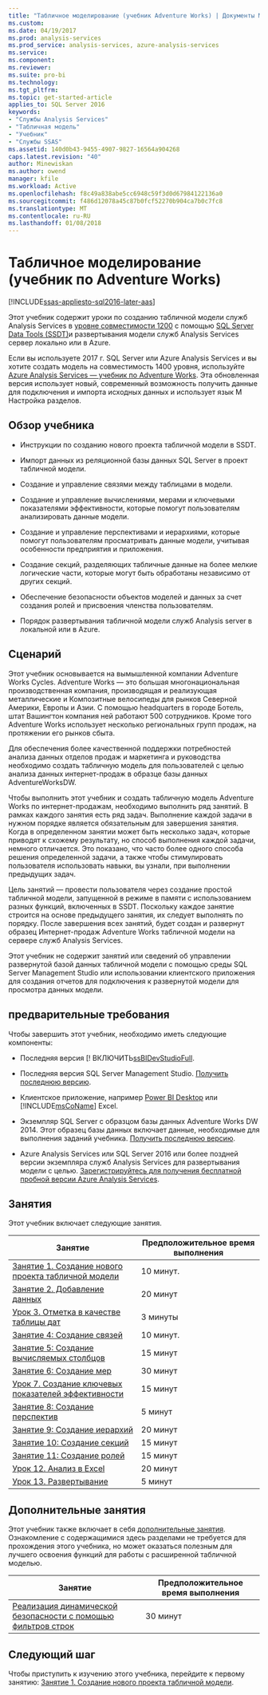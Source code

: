 ```yaml
---
title: "Табличное моделирование (учебник Adventure Works) | Документы Microsoft"
ms.custom: 
ms.date: 04/19/2017
ms.prod: analysis-services
ms.prod_service: analysis-services, azure-analysis-services
ms.service: 
ms.component: 
ms.reviewer: 
ms.suite: pro-bi
ms.technology: 
ms.tgt_pltfrm: 
ms.topic: get-started-article
applies_to: SQL Server 2016
keywords:
- "Службы Analysis Services"
- "Табличная модель"
- "Учебник"
- "Службы SSAS"
ms.assetid: 140d0b43-9455-4907-9827-16564a904268
caps.latest.revision: "40"
author: Minewiskan
ms.author: owend
manager: kfile
ms.workload: Active
ms.openlocfilehash: f8c49a838abe5cc6948c59f3d0d67984122136a0
ms.sourcegitcommit: f486d12078a45c87b0fcf52270b904ca7b0c7fc8
ms.translationtype: MT
ms.contentlocale: ru-RU
ms.lasthandoff: 01/08/2018
---
```

# <a name="tabular-modeling-adventure-works-tutorial"></a>Табличное моделирование (учебник по Adventure Works)
[!INCLUDE[ssas-appliesto-sql2016-later-aas](../includes/ssas-appliesto-sql2016-later-aas.md)]

Этот учебник содержит уроки по созданию табличной модели служб Analysis Services в [уровне совместимости 1200](../analysis-services/tabular-models/compatibility-level-for-tabular-models-in-analysis-services.md) с помощью [SQL Server Data Tools (SSDT)](https://docs.microsoft.com/sql/ssdt/download-sql-server-data-tools-ssdt)и развертывания модели служб Analysis Services сервер локально или в Azure.  
 
Если вы используете 2017 г. SQL Server или Azure Analysis Services и вы хотите создать модель на совместимость 1400 уровня, используйте [Azure Analysis Services — учебник по Adventure Works](https://review.docs.microsoft.com/azure/analysis-services/tutorials/aas-adventure-works-tutorial?branch=master). Эта обновленная версия использует новый, современный возможность получить данные для подключения и импорта исходных данных и использует язык M Настройка разделов.
 
  
## <a name="what-youll-learn"></a>Обзор учебника   
  
-   Инструкции по созданию нового проекта табличной модели в SSDT.
  
-   Импорт данных из реляционной базы данных SQL Server в проект табличной модели.  
  
-   Создание и управление связями между таблицами в модели.  
  
-   Создание и управление вычислениями, мерами и ключевыми показателями эффективности, которые помогут пользователям анализировать данные модели.  
  
-   Создание и управление перспективами и иерархиями, которые помогут пользователям просматривать данные модели, учитывая особенности предприятия и приложения.  
  
-   Создание секций, разделяющих табличные данные на более мелкие логические части, которые могут быть обработаны независимо от других секций.  
  
-   Обеспечение безопасности объектов моделей и данных за счет создания ролей и присвоения членства пользователям.  
  
-   Порядок развертывания табличной модели служб Analysis server в локальной или в Azure.  
  
## <a name="scenario"></a>Сценарий  
Этот учебник основывается на вымышленной компании Adventure Works Cycles. Adventure Works — это большая многонациональная производственная компания, производящая и реализующая металлические и Композитные велосипеды для рынков Северной Америки, Европы и Азии. С помощью headquarters в городе Ботель, штат Вашингтон компания ней работают 500 сотрудников. Кроме того Adventure Works использует несколько региональных групп продаж, на протяжении его рынков сбыта.  
  
Для обеспечения более качественной поддержки потребностей анализа данных отделов продаж и маркетинга и руководства необходимо создать табличную модель для пользователей с целью анализа данных интернет-продаж в образце базы данных AdventureWorksDW.  
  
Чтобы выполнить этот учебник и создать табличную модель Adventure Works по интернет-продажам, необходимо выполнить ряд занятий. В рамках каждого занятия есть ряд задач. Выполнение каждой задачи в нужном порядке является обязательным для завершения занятия. Когда в определенном занятии может быть несколько задач, которые приводят к схожему результату, но способ выполнения каждой задачи, немного отличается. Это показано, что часто более одного способа решения определенной задачи, а также чтобы стимулировать пользователя использовать навыки, вы узнали, при выполнении предыдущих задач.  
  
Цель занятий — провести пользователя через создание простой табличной модели, запущенной в режиме в памяти с использованием разных функций, включенных в SSDT. Поскольку каждое занятие строится на основе предыдущего занятия, их следует выполнять по порядку. После завершения всех занятий, будет создан и развернут образец Интернет-продаж Adventure Works табличной модели на сервере служб Analysis Services.  
  
Этот учебник не содержит занятий или сведений об управлении развернутой базой данных табличной модели с помощью среды SQL Server Management Studio или использовании клиентского приложения для создания отчетов для подключения к развернутой модели для просмотра данных модели.  
  
## <a name="prerequisites"></a>предварительные требования  
Чтобы завершить этот учебник, необходимо иметь следующие компоненты:  
  
-   Последняя версия [! ВКЛЮЧИТЬ[ssBIDevStudioFull](../ssdt/download-sql-server-data-tools-ssdt.md).

-   Последняя версия SQL Server Management Studio. [Получить последнюю версию](https://docs.microsoft.com/sql/ssms/download-sql-server-management-studio-ssms). 
  
-   Клиентское приложение, например [Power BI Desktop](https://powerbi.microsoft.com/desktop/) или [!INCLUDE[msCoName](../includes/msconame-md.md)] Excel.    
  
-   Экземпляр SQL Server с образцом базы данных Adventure Works DW 2014. Этот образец базы данных включает данные, необходимые для выполнения заданий учебника. [Получить последнюю версию](http://go.microsoft.com/fwlink/?LinkID=335807).  
  

-   Azure Analysis Services или SQL Server 2016 или более поздней версии экземпляра служб Analysis Services для развертывания модели с целью. [Зарегистрируйтесь для получения бесплатной пробной версии Azure Analysis Services](https://azure.microsoft.com/services/analysis-services/).
  
## <a name="lessons"></a>Занятия  
Этот учебник включает следующие занятия.  
  
|Занятие|Предположительное время выполнения|  
|----------|------------------------------|  
|[Занятие 1. Создание нового проекта табличной модели](../analysis-services/lesson-1-create-a-new-tabular-model-project.md)|10 минут.|  
|[Занятие 2. Добавление данных](../analysis-services/lesson-2-add-data.md)|20 минут|  
|[Урок 3. Отметка в качестве таблицы дат](../analysis-services/lesson-3-mark-as-date-table.md)|3 минуты|  
|[Занятие 4: Создание связей](../analysis-services/lesson-4-create-relationships.md)|10 минут.|  
|[Занятие 5: Создание вычисляемых столбцов](../analysis-services/lesson-5-create-calculated-columns.md)|15 минут|
|[Занятие 6: Создание мер](../analysis-services/lesson-6-create-measures.md)|30 минут|  
|[Урок 7. Создание ключевых показателей эффективности](../analysis-services/lesson-7-create-key-performance-indicators.md)|15 минут|  
|[Занятие 8: Создание перспектив](../analysis-services/lesson-8-create-perspectives.md)|5 минут|  
|[Занятие 9: Создание иерархий](../analysis-services/lesson-9-create-hierarchies.md)|20 минут|  
|[Занятие 10: Создание секций](../analysis-services/lesson-10-create-partitions.md)|15 минут|  
|[Занятие 11: Создание ролей](../analysis-services/lesson-11-create-roles.md)|15 минут|  
|[Урок 12. Анализ в Excel](../analysis-services/lesson-12-analyze-in-excel.md)|20 минут| 
|[Урок 13. Развертывание](../analysis-services/lesson-13-deploy.md)|5 минут|  
  
## <a name="supplemental-lessons"></a>Дополнительные занятия  
Этот учебник также включает в себя [дополнительные занятия](http://msdn.microsoft.com/library/2018456f-b4a6-496c-89fb-043c62d8b82e). Ознакомление с содержащимися здесь разделами не требуется для прохождения этого учебника, но может оказаться полезным для лучшего освоения функций для работы с расширенной табличной моделью.  
  
|Занятие|Предположительное время выполнения|  
|----------|------------------------------|  
|[Реализация динамической безопасности с помощью фильтров строк](../analysis-services/supplemental-lesson-implement-dynamic-security-by-using-row-filters.md)|30 минут|  

  
## <a name="next-step"></a>Следующий шаг  
Чтобы приступить к изучению этого учебника, перейдите к первому занятию: [Занятие 1. Создание нового проекта табличной модели](../analysis-services/lesson-1-create-a-new-tabular-model-project.md).  
  
  
  

